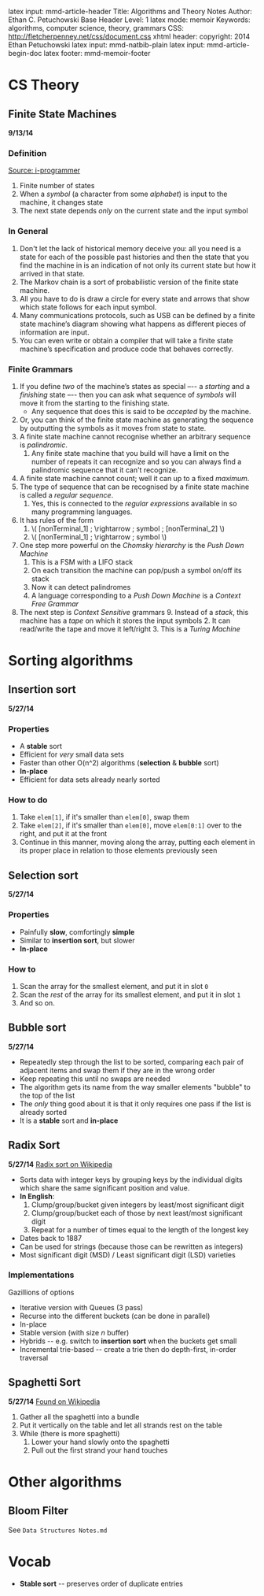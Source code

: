 latex input:    mmd-article-header
Title:				  Algorithms and Theory Notes
Author:			    Ethan C. Petuchowski
Base Header Level:		1
latex mode:     memoir
Keywords:			algorithms, computer science, theory, grammars
CSS:				    http://fletcherpenney.net/css/document.css
xhtml header:		<script type="text/javascript" src="http://cdn.mathjax.org/mathjax/latest/MathJax.js?config=TeX-AMS-MML_HTMLorMML"></script>
copyright:		  2014 Ethan Petuchowski
latex input:		mmd-natbib-plain
latex input:		mmd-article-begin-doc
latex footer:		mmd-memoir-footer

# CS Theory

## Finite State Machines

**9/13/14**

### Definition

[Source: i-programmer][ip fsm]

1. Finite number of states
2. When a *symbol* (a character from some *alphabet*) is input to the
   machine, it changes state 
3. The next state depends *only* on the current state and the input symbol


### In General
1. Don't let the lack of historical memory deceive you: all you need
   is a state for each of the possible past histories and then the state
   that you find the machine in is an indication of not only its current
   state but how it arrived in that state.
2. The Markov chain is a sort of probabilistic version of the finite state
   machine.
3. All you have to do is draw a circle for every state and arrows that
   show which state follows for each input symbol.
4. Many communications protocols, such as USB can be defined by a finite
   state machine’s diagram showing what happens as different pieces of
   information are input.
5. You can even write or obtain a compiler that will take a finite state
   machine’s specification and produce code that behaves correctly.

### Finite Grammars
1. If you define *two* of the machine’s states as special –-- a *starting* and
   a *finishing* state –-- then you can ask what sequence of *symbols* will move
   it from the starting to the finishing state.
    * Any sequence that does this is said to be *accepted* by the machine.
2. Or, you can think of the finite state machine as generating the
   sequence by outputting the symbols as it moves from state to state.
3. A finite state machine cannot recognise whether an arbitrary sequence
   is *palindromic*.
    1. Any finite state machine that you build will have a limit on the
       number of repeats it can recognize and so you can always find a
       palindromic sequence that it can't recognize.
4. A finite state machine cannot count; well it can up to a fixed *maximum*.
5. The type of sequence that can be recognised by a finite state machine is
   called a *regular sequence*.
    1. Yes, this is connected to the *regular expressions* available in
       so many programming languages.
6. It has rules of the form
    1. \\( [nonTerminal_1] \; \rightarrow \; symbol \; [nonTerminal_2] \\)
    2. \\( [nonTerminal_1] \; \rightarrow \; symbol \\)
7. One step more powerful on the *Chomsky hierarchy* is the *Push Down Machine*
    1. This is a FSM with a LIFO stack
    2. On each transition the machine can pop/push a symbol on/off its stack
    3. Now it can detect palindromes
    4. A language corresponding to a *Push Down Machine* is a *Context Free
       Grammar*
8. The next step is *Context Sensitive* grammars
    9. Instead of a *stack*, this machine has a *tape* on which it stores
       the input symbols
    2. It can read/write the tape and move it left/right
    3. This is a *Turing Machine*

[ip fsm]: http://www.i-programmer.info/babbages-bag/223-finite-state-machines.html

Sorting algorithms
==================

Insertion sort
--------------
**5/27/14**

### Properties

* A **stable** sort
* Efficient for *very* small data sets
* Faster than other O(n^2) algorithms (**selection** & **bubble** sort)
* **In-place**
* Efficient for data sets already nearly sorted

### How to do

1. Take `elem[1]`, if it's smaller than `elem[0]`, swap them
2. Take `elem[2]`, if it's smaller than `elem[0]`, move `elem[0:1]` over
   to the right, and put it at the front
3. Continue in this manner, moving along the array, putting each
   element in its proper place in relation to those elements previously seen
   
Selection sort
--------------
**5/27/14**

### Properties

* Painfully **slow**, comfortingly **simple**
* Similar to **insertion sort**, but slower
* **In-place**

### How to

1. Scan the array for the smallest element, and put it in slot `0`
2. Scan the *rest* of the array for its smallest element, and put it in slot `1`
3. And so on.
   
Bubble sort
-----------
**5/27/14**

* Repeatedly step through the list to be sorted, comparing each
  pair of adjacent items and swap them if they are in the wrong order
* Keep repeating this until no swaps are needed
* The algorithm gets its name from the way smaller elements "bubble"
  to the top of the list
* The *only* thing good about it is that it only requires one pass
  if the list is already sorted
* It is a **stable** sort and **in-place**


Radix Sort
----------
**5/27/14** [Radix sort on Wikipedia](http://en.wikipedia.org/wiki/Radix_sort)

* Sorts data with integer keys by grouping keys by the individual digits
  which share the same significant position and value.
* **In English**:
    1. Clump/group/bucket given integers by least/most significant digit
    2. Clump/group/bucket each of those by next least/most significant digit
    3. Repeat for a number of times equal to the length of the longest key
* Dates back to 1887
* Can be used for strings (because those can be rewritten as integers)
* Most significant digit (MSD) / Least significant digit (LSD) varieties

### Implementations

Gazillions of options

* Iterative version with Queues (3 pass)
* Recurse into the different buckets (can be done in parallel)
* In-place
* Stable version (with size *n* buffer)
* Hybrids -- e.g. switch to **insertion sort** when the buckets get small
* Incremental trie-based -- create a trie then do depth-first, in-order traversal

Spaghetti Sort
--------------
**5/27/14** [Found on Wikipedia](http://en.wikipedia.org/wiki/Spaghetti_sort)

1. Gather all the spaghetti into a bundle
2. Put it vertically on the table and let all strands rest on the table
3. While (there is more spaghetti)
    1. Lower your hand slowly onto the spaghetti
    2. Pull out the first strand your hand touches


Other algorithms
================

Bloom Filter
------------
See `Data Structures Notes.md`


Vocab
=====

* **Stable sort** -- preserves order of duplicate entries
